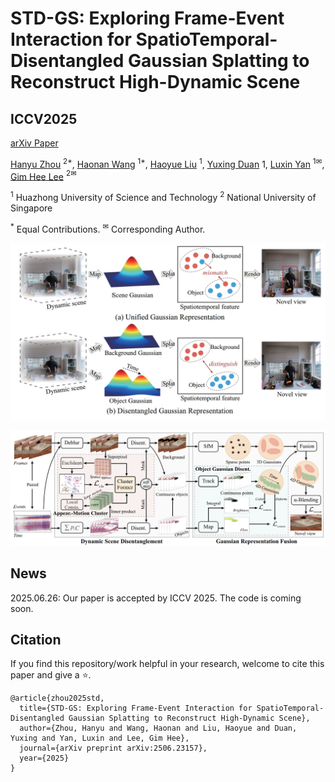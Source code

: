 # STD-GS: Exploring Frame-Event Interaction for SpatioTemporal-Disentangled Gaussian Splatting to Reconstruct High-Dynamic Scene

## ICCV2025

[arXiv Paper](https://arxiv.org/abs/2506.23157)

[Hanyu Zhou](https://hyzhouboy.github.io/) $^{2*}$, [Haonan Wang](https://scholar.google.com.hk/citations?hl=zh-CN&view_op=list_works&gmla=AH8HC4wel7f5UzHZm3NN_RHl9by4ODKcg12HuynxhWBbyyFpY3GCQp_wRryBPNSci76ZfoOB8_IDasu-vEEyzy9skm3tDy0&user=LCNXgmAAAAAJ) $^{1*}$, [Haoyue Liu](https://scholar.google.com.hk/citations?hl=zh-CN&user=DadbHdAAAAAJ) $^1$, [Yuxing Duan](https://scholar.google.com.hk/citations?user=Hn5oJJsAAAAJ&hl=zh-CN) $1$, [Luxin Yan](https://scholar.google.com.hk/citations?user=5CS6T8AAAAAJ&hl=zh-CN) $^{1✉}$, [Gim Hee Lee](https://www.comp.nus.edu.sg/~leegh/) $^{2✉}$

$^1$ Huazhong University of Science and Technology  $^2$ National University of Singapore

$^*$ Equal Contributions.	$^✉$ Corresponding Author.

![](images/Figure1.png)

![](images/Figure2.png)

## News

2025.06.26: Our paper is accepted by ICCV 2025. The code is coming soon.



## Citation

If you find this repository/work helpful in your research, welcome to cite this paper and give a ⭐.

```
@article{zhou2025std,
  title={STD-GS: Exploring Frame-Event Interaction for SpatioTemporal-Disentangled Gaussian Splatting to Reconstruct High-Dynamic Scene},
  author={Zhou, Hanyu and Wang, Haonan and Liu, Haoyue and Duan, Yuxing and Yan, Luxin and Lee, Gim Hee},
  journal={arXiv preprint arXiv:2506.23157},
  year={2025}
}
```

